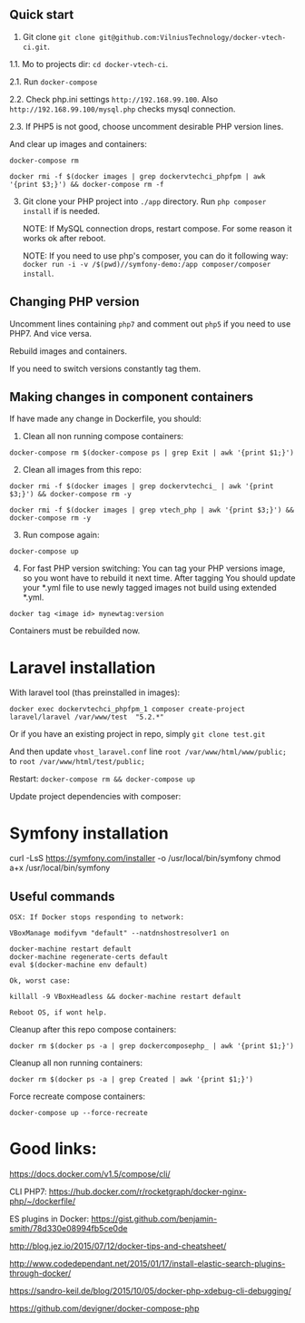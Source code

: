 Quick start
-----------

1. Git clone `git clone git@github.com:VilniusTechnology/docker-vtech-ci.git`.

1.1. Mo to projects dir: `cd docker-vtech-ci`.

2.1. Run `docker-compose`

2.2. Check php.ini settings `http://192.168.99.100`. Also `http://192.168.99.100/mysql.php` checks mysql connection.


2.3. If PHP5 is not good, choose uncomment desirable PHP version lines.

And clear up images and containers:

`docker-compose rm `

`docker rmi -f $(docker images | grep dockervtechci_phpfpm | awk '{print $3;}') && docker-compose rm -f`

3. Git clone your PHP project into `./app` directory. Run `php composer install` if is needed.


    NOTE: If MySQL connection drops, restart compose. For some reason it works ok after reboot.
    
    NOTE: If you need to use php's composer, you can do it following way: 
    ` docker run -i -v /$(pwd)//symfony-demo:/app composer/composer install `.

Changing PHP version
--------------------

Uncomment lines containing `php7` and comment out `php5` if you need to use PHP7. And vice versa.

Rebuild images and containers.

If you need to switch versions constantly tag them.

Making changes in component containers
--------------------------------------

If have made any change in Dockerfile, you should:

1. Clean all non running compose containers:

`docker-compose rm $(docker-compose ps | grep Exit | awk '{print $1;}')`

2. Clean all images from this repo:

`docker rmi -f $(docker images | grep dockervtechci_ | awk '{print $3;}') && docker-compose rm -y`

`docker rmi -f $(docker images | grep vtech_php | awk '{print $3;}') && docker-compose rm -y`

3. Run compose again:

`docker-compose up`

4. For fast PHP version switching: You can tag your PHP versions image, so you wont have to rebuild it next time. 
After tagging You should update your *.yml file to use newly tagged images not build using extended *.yml.

`docker tag <image id> mynewtag:version`

Containers must be rebuilded now.

Laravel installation
====================

With laravel tool (thas preinstalled in images):

`docker exec dockervtechci_phpfpm_1 composer create-project laravel/laravel /var/www/test  "5.2.*"`

Or if you have an existing project in repo, simply `git clone test.git`

And then update `vhost_laravel.conf` line `root /var/www/html/www/public;` to `root /var/www/html/test/public;` 

Restart: `docker-compose rm && docker-compose up`

Update project dependencies with composer: 


Symfony installation
====================

curl -LsS https://symfony.com/installer -o /usr/local/bin/symfony
chmod a+x /usr/local/bin/symfony

Useful commands
----------------

    OSX: If Docker stops responding to network:
    
    VBoxManage modifyvm "default" --natdnshostresolver1 on
    
    docker-machine restart default 
    docker-machine regenerate-certs default
    eval $(docker-machine env default)
    
    Ok, worst case: 
    
    killall -9 VBoxHeadless && docker-machine restart default
    
    Reboot OS, if wont help.

Cleanup after this repo compose containers:

`docker rm $(docker ps -a | grep dockercomposephp_ | awk '{print $1;}')`

Cleanup all non running containers:

`docker rm $(docker ps -a | grep Created | awk '{print $1;}')`

    
Force recreate compose containers:

`docker-compose up --force-recreate`

Good links:
===========

https://docs.docker.com/v1.5/compose/cli/

CLI PHP7: https://hub.docker.com/r/rocketgraph/docker-nginx-php/~/dockerfile/

ES plugins in Docker: https://gist.github.com/benjamin-smith/78d330e08994fb5ce0de

http://blog.jez.io/2015/07/12/docker-tips-and-cheatsheet/

http://www.codedependant.net/2015/01/17/install-elastic-search-plugins-through-docker/

https://sandro-keil.de/blog/2015/10/05/docker-php-xdebug-cli-debugging/

https://github.com/devigner/docker-compose-php
